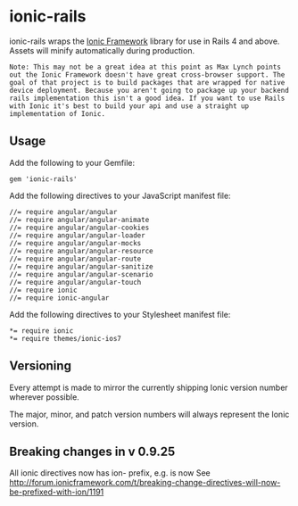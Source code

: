 # ionic-rails

ionic-rails wraps the [Ionic Framework](http://ionicframework.com/) library for use in Rails 4 and above. Assets will minify automatically during production.

    Note: This may not be a great idea at this point as Max Lynch points out the Ionic Framework doesn't have great cross-browser support. The goal of that project is to build packages that are wrapped for native device deployment. Because you aren't going to package up your backend rails implementation this isn't a good idea. If you want to use Rails with Ionic it's best to build your api and use a straight up implementation of Ionic.

## Usage

Add the following to your Gemfile:

    gem 'ionic-rails'

Add the following directives to your JavaScript manifest file:

    //= require angular/angular
    //= require angular/angular-animate
    //= require angular/angular-cookies
    //= require angular/angular-loader
    //= require angular/angular-mocks
    //= require angular/angular-resource
    //= require angular/angular-route
    //= require angular/angular-sanitize
    //= require angular/angular-scenario
    //= require angular/angular-touch
    //= require ionic
    //= require ionic-angular

Add the following directives to your Stylesheet manifest file:

    *= require ionic
    *= require themes/ionic-ios7

## Versioning

Every attempt is made to mirror the currently shipping Ionic version number wherever possible.

The major, minor, and patch version numbers will always represent the Ionic version.

## Breaking changes in v 0.9.25 

All ionic directives now has ion- prefix, e.g. <list> is now <ion-list> 
See http://forum.ionicframework.com/t/breaking-change-directives-will-now-be-prefixed-with-ion/1191

